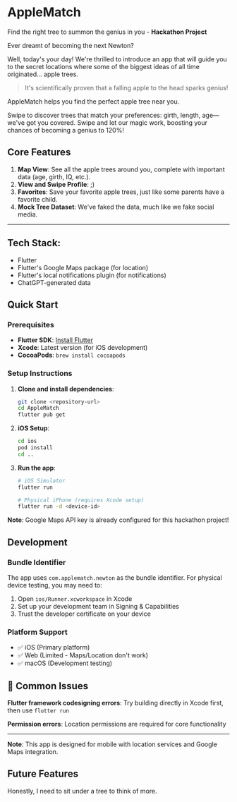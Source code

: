 
# AppleMatch

Find the right tree to summon the genius in you - **Hackathon Project**

Ever dreamt of becoming the next Newton?

Well, today's your day! We're thrilled to introduce an app that will guide you to the secret locations where some of the biggest ideas of all time originated... apple trees.

> It's scientifically proven that a falling apple to the head sparks genius!

AppleMatch helps you find the perfect apple tree near you.

Swipe to discover trees that match your preferences: girth, length, age—we've got you covered. Swipe and let our magic work, boosting your chances of becoming a genius to 120%!

## Core Features

1.  **Map View**: See all the apple trees around you, complete with important data (age, girth, IQ, etc.).
2.  **View and Swipe Profile**: ;)
3.  **Favorites**: Save your favorite apple trees, just like some parents have a favorite child.
4.  **Mock Tree Dataset**: We've faked the data, much like we fake social media.

---

## Tech Stack:

* Flutter
* Flutter's Google Maps package (for location)
* Flutter's local notifications plugin (for notifications)
* ChatGPT-generated data



## Quick Start

### Prerequisites
- **Flutter SDK**: [Install Flutter](https://docs.flutter.dev/get-started/install)
- **Xcode**: Latest version (for iOS development)
- **CocoaPods**: `brew install cocoapods`

### Setup Instructions

1. **Clone and install dependencies**:
   ```bash
   git clone <repository-url>
   cd AppleMatch
   flutter pub get
   ```

2. **iOS Setup**:
   ```bash
   cd ios
   pod install
   cd ..
   ```

3. **Run the app**:
   ```bash
   # iOS Simulator
   flutter run
   
   # Physical iPhone (requires Xcode setup)
   flutter run -d <device-id>
   ```

**Note**: Google Maps API key is already configured for this hackathon project!

## Development

### Bundle Identifier
The app uses `com.applematch.newton` as the bundle identifier. For physical device testing, you may need to:
1. Open `ios/Runner.xcworkspace` in Xcode
2. Set up your development team in Signing & Capabilities
3. Trust the developer certificate on your device

### Platform Support
- ✅ iOS (Primary platform)
- ✅ Web (Limited - Maps/Location don't work)
- ✅ macOS (Development testing)

## 🔧 Common Issues

**Flutter framework codesigning errors**: Try building directly in Xcode first, then use `flutter run`

**Permission errors**: Location permissions are required for core functionality

---

**Note**: This app is designed for mobile with location services and Google Maps integration.

## Future Features

Honestly, I need to sit under a tree to think of more.